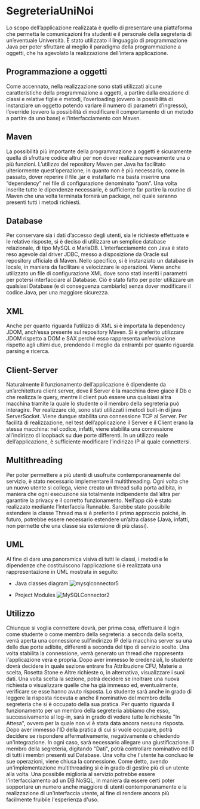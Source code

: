 # SegreteriaUniNoi

Lo scopo dell’applicazione realizzata è quello di presentare una piattaforma che permetta le comunicazioni fra studenti e il personale della segreteria di un’eventuale Università. È stato utilizzato il linguaggio di programmazione Java per poter sfruttare al meglio il paradigma della programmazione a oggetti, che ha agevolato la realizzazione dell’intera applicazione.

## Programmazione a oggetti

Come accennato, nella realizzazione sono stati utilizzati alcune caratteristiche della programmazione a oggetti, a partire dalla creazione di classi e relative figlie e metodi, l’overloading (ovvero la possibilità di instanziare un oggetto potendo variare il numero di parametri d’ingresso), l’override (ovvero la possibilità di modificare il comportamento di un metodo a partire da uno base) e l’interfacciamento con Maven.

## Maven

La possibilità più importante della programmazione a oggetti è sicuramente quella di sfruttare codice altrui per non dover realizzare nuovamente una o più funzioni. L’utilizzo del repository Maven per Java ha facilitato ulteriormente quest’operazione, in quanto non è più necessario, come in passato, dover reperire il file .jar e installarlo ma basta inserire una “dependency” nel file di configurazione denominato “pom”. Una volta inserite tutte le dipendenze necessarie, è sufficiente far partire la routine di Maven che una volta terminata fornirà un package, nel quale saranno presenti tutti i metodi richiesti.

## Database

Per conservare sia i dati d’accesso degli utenti, sia le richieste effettuate e le relative risposte, si è deciso di utilizzare un semplice database relazionale, di tipo MySQL o MariaDB. L’interfacciamento con Java è stato reso agevole dal driver JDBC, messo a disposizione da Oracle sul repository ufficiale di Maven. Nello specifico, si è instanziato un database in locale, in maniera da facilitare e velocizzare le operazioni. Viene anche utilizzato un file di configurazione XML dove sono stati inseriti i parametri per potersi interfacciare al Database. Ciò è stato fatto per poter utilizzare un qualsiasi Database (e di conseguenza cambiarlo) senza dover modificare il codice Java, per una maggiore sicurezza.

## XML

Anche per quanto riguarda l’utilizzo di XML si è importata la dependency JDOM, anch’essa presente sul repository Maven. Si è preferito utilizzare JDOM rispetto a DOM e SAX perché esso rappresenta un’evoluzione rispetto agli ultimi due, prendendo il meglio da entrambi per quanto riguarda parsing e ricerca.

## Client-Server

Naturalmente il funzionamento dell’applicazione è dipendente da un’architettura client server, dove il Server è la macchina dove giace il Db e che realizza le query, mentre il client può essere una qualsiasi altra macchina tramite la quale lo studente o il membro della segreteria può interagire. Per realizzare ciò, sono stati utilizzati i metodi built-in di java ServerSocket. Viene dunque stabilita una connessione TCP al Server. Per facilità di realizzazione, nel test dell’applicazione il Server e il Client erano la stessa macchina: nel codice, infatti, viene stabilita una connessione all’indirizzo di loopback su due porte differenti. In un utilizzo reale dell’applicazione, è sufficiente modificare l’indirizzo IP al quale connettersi.

## Multithreading

Per poter permettere a più utenti di usufruite contemporaneamente del servizio, è stato necessario implementare il multithreading. Ogni volta che un nuovo utente si collega, viene creato un thread sulla porta adibita, in maniera che ogni esecuzione sia totalmente indipendente dall’altra per garantire la privacy e il corretto funzionamento. Nell’app ciò è stato realizzato mediante l’interfaccia Runnable. Sarebbe stato possibile estendere la classe Thread ma si è preferito il primo approccio poiché, in futuro, potrebbe essere necessario estendere un’altra classe (Java, infatti, non permette che una classe sia estensione di più classi).


## UML
Al fine di dare una panoramica visiva di tutti le classi, i metodi e le dipendenze che costituiscono l’applicazione si è realizzata una rappresentazione in UML mostrata in seguito:

- Java classes diagram
![mysqlconnector5](https://user-images.githubusercontent.com/95317308/188880391-b6c7a1d6-069a-42d6-a578-e206bcc65946.png)

- Project Modules
![MySQLConnector2](https://user-images.githubusercontent.com/95317308/188880353-52dcd213-cf72-4a26-a007-b47476b0c4cb.png)

## Utilizzo

Chiunque si voglia connettere dovrà, per prima cosa, effettuare il login come studente o come membro della segreteria: a seconda della scelta, verrà aperta una connessione sull'indirizzo IP della macchina server su una delle due porte adibite, differenti a seconda del tipo di servizio scelto. Una volta stabilita la connessione, verrà generato un thread che rappresenta l'applicazione vera e propria. Dopo aver immesso le credenziali, lo studente dovrà decidere in quale sezione entrare fra Attribuzione CFU, Materie a scelta, Rosetta Stone e Altre richieste o, in alternativa, visualizzare i suoi dati. Una volta scelta la sezione, potrà decidere se inoltrare una nuova richiesta o visualizzare quelle che ha già immesso ed, eventualmente, verificare se esse hanno avuto risposta. Lo studente sarà anche in grado di leggere la risposta ricevuta e anche il nominativo del membro della segreteria che si è occupato della sua pratica. Per quanto riguarda il funzionamento per un membro della segreteria abbiamo che esso, successivamente al log-in, sarà in grado di vedere tutte le richieste "In Attesa", ovvero per la quale non vi è stata data ancora nessuna risposta. Dopo aver immesso l'ID della pratica di cui si vuole occupare, potrà decidere se rispondere affermativamente, negativamente o chiedendo un'integrazione. In ogni caso, sarà necessario allegare una giustificazione. Il membro della segreteria, digitando "Dati", potrà controllare nominativo ed ID di tutti i membri presenti sul Database. Una volta che l'utente ha concluso le sue operazioni, viene chiusa la connessione. Come detto, avendo un'implementazione multithreading si è in grado di gestire più di un utente alla volta. Una possibile miglioria al servizio potrebbe essere l'interfacciamento ad un DB NoSQL, in maniera da essere certi poter sopportare un numero anche maggiore di utenti contemporanamente e la realizzazione di un'interfaccia utente, al fine di rendere ancora più facilmente fruibile l'esperienza d'uso.
